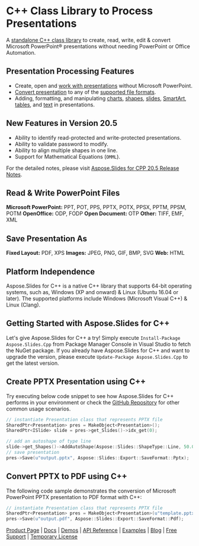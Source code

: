 # C++ Class Library to Process Presentations

A [standalone C++ class library](https://products.aspose.com/slides/cpp) to create, read, write, edit & convert Microsoft PowerPoint® presentations without needing PowerPoint or Office Automation.

## Presentation Processing Features

- Create, open and [work with presentations](https://docs.aspose.com/display/slidescpp/Creating%2C+Saving+and+Converting+a+Presentation) without Microsoft PowerPoint.
- [Convert presentation](https://docs.aspose.com/display/slidescpp/Converting+a+Presentation) to any of the [supported file formats](https://docs.aspose.com/display/slidescpp/Supported+File+Formats).
- Adding, formatting, and manipulating [charts](https://docs.aspose.com/display/slidescpp/Adding%2C+Formatting+and+Manipulating+Charts), [shapes](https://docs.aspose.com/display/slidescpp/Adding%2C+Formatting+and+Manipulating+Shapes), [slides](https://docs.aspose.com/display/slidescpp/Adding%2C+Formatting+and+Manipulating+Slides), [SmartArt](https://docs.aspose.com/display/slidescpp/Adding%2C+Formatting+and+Manipulating+SmartArt), [tables](https://docs.aspose.com/display/slidescpp/Adding%2C+Updating+and+Manipulating+Tables), and [text](https://docs.aspose.com/display/slidescpp/Adding+Formatting+and+Manipulating+Text) in presentations.

## New Features in Version 20.5

- Ability to identify read-protected and write-protected presentations.
- Ability to validate password to modify.
- Ability to align multiple shapes in one line.
- Support for Mathematical Equations (`OMML`).

For the detailed notes, please visit [Aspose.Slides for CPP 20.5 Release Notes](https://docs.aspose.com/display/slidescpp/Aspose.Slides+for+CPP+20.5+Release+Notes).

## Read & Write PowerPoint Files

**Microsoft PowerPoint:** PPT, POT, PPS, PPTX, POTX, PPSX, PPTM, PPSM, POTM
**OpenOffice:** ODP, FODP
**Open Document:** OTP
**Other:** TIFF, EMF, XML

## Save Presentation As

**Fixed Layout:** PDF, XPS
**Images:** JPEG, PNG, GIF, BMP, SVG
**Web:** HTML

## Platform Independence

Aspose.Slides for C++ is a native C++ library that supports 64-bit operating systems, such as, Windows (XP and onward) & Linux (Ubuntu 16.04 or later). The supported platforms include Windows (Microsoft Visual C++)  & Linux (Clang).

## Getting Started with Aspose.Slides for C++

Let's give Aspose.Slides for C++ a try! Simply execute `Install-Package Aspose.Slides.Cpp` from Package Manager Console in Visual Studio to fetch the NuGet package. If you already have Aspose.Slides for C++ and want to upgrade the version, please execute `Update-Package Aspose.Slides.Cpp` to get the latest version.

## Create PPTX Presentation using C++

Try executing below code snippet to see how Aspose.Slides for C++ performs in your environment or check the [GitHub Repository](https://github.com/aspose-slides/Aspose.Slides-for-C) for other common usage scenarios. 

```c++
// instantiate Presentation class that represents PPTX file
SharedPtr<Presentation> pres = MakeObject<Presentation>();
SharedPtr<ISlide> slide = pres->get_Slides()->idx_get(0);

// add an autoshape of type line
slide->get_Shapes()->AddAutoShape(Aspose::Slides::ShapeType::Line, 50.0, 150.0, 300.0, 0.0);
// save presentation
pres->Save(u"output.pptx", Aspose::Slides::Export::SaveFormat::Pptx);
```

## Convert PPTX to PDF using C++

The following code sample demonstrates the conversion of Microsoft PowerPoint PPTX presentation to PDF format with C++:

```c++
// instantiate Presentation class that represents PPTX file
SharedPtr<Presentation> pres = MakeObject<Presentation>(u"template.pptx");
pres->Save(u"output.pdf", Aspose::Slides::Export::SaveFormat::Pdf);
```

[Product Page](https://products.aspose.com/slides/cpp) | [Docs](https://docs.aspose.com/display/slidescpp/Home) | [Demos](https://products.aspose.app/slides/family) | [API Reference](https://apireference.aspose.com/slides/cpp) | [Examples](https://github.com/aspose-slides/Aspose.Slides-for-C) | [Blog](https://blog.aspose.com/category/slides/) | [Free Support](https://forum.aspose.com/c/slides) | [Temporary License](https://purchase.aspose.com/temporary-license)
